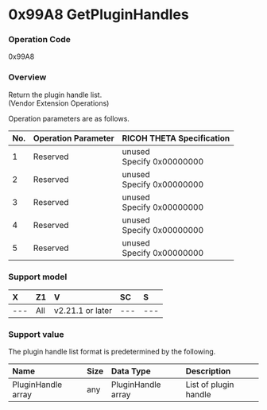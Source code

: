 # 0x99A8 GetPluginHandles

### Operation Code

0x99A8

### Overview

Return the plugin handle list.  
(Vendor Extension Operations)

Operation parameters are as follows.

| No. | Operation Parameter | RICOH THETA Specification |
|:--|:--|:--|
| 1 | Reserved | unused<br>Specify 0x00000000 |
| 2 | Reserved | unused<br>Specify 0x00000000 |
| 3 | Reserved | unused<br>Specify 0x00000000 |
| 4 | Reserved | unused<br>Specify 0x00000000 |
| 5 | Reserved | unused<br>Specify 0x00000000 |

### Support model

| X | Z1 | V | SC | S |
|:--|:--|:--|:--|:--|
| --- | All | v2.21.1 or later | --- | --- |

### Support value

The plugin handle list format is predetermined by the following.

| Name | Size | Data Type | Description |
|:--|:--|:--|:--|
| PluginHandle array | any | PluginHandle array | List of plugin handle |

